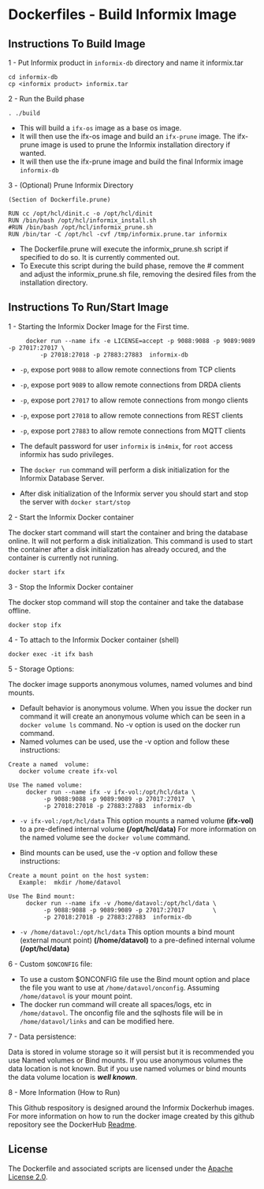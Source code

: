 # Dockerfiles - Build Informix Image 
    

## Instructions To Build Image

1 - Put Informix product in ```informix-db``` directory and name it informix.tar
```
cd informix-db
cp <informix product> informix.tar 
```

2 - Run the Build phase
```
. ./build
```

* This will build a ```ifx-os``` image as a base os image.
* It will then use the ifx-os image and build an ```ifx-prune``` image.  The ifx-prune image is used to prune the Informix installation directory if wanted.
* It will then use the ifx-prune image and build the final Informix image ```informix-db```

3 - (Optional)  Prune Informix Directory

``` 
(Section of Dockerfile.prune)

RUN cc /opt/hcl/dinit.c -o /opt/hcl/dinit
RUN /bin/bash /opt/hcl/informix_install.sh
#RUN /bin/bash /opt/hcl/informix_prune.sh
RUN /bin/tar -C /opt/hcl -cvf /tmp/informix.prune.tar informix
```
* The Dockerfile.prune will execute the informix_prune.sh script if specified to do so.  It is currently commented out.
* To Execute this script during the build phase, remove the # comment and adjust the informix_prune.sh file, removing the desired files from the installation directory. 


## Instructions To Run/Start Image

1 - Starting the Informix Docker Image for the First time.

```
     docker run --name ifx -e LICENSE=accept -p 9088:9088 -p 9089:9089 -p 27017:27017 \
         -p 27018:27018 -p 27883:27883  informix-db
```

*  ```-p```,  expose port ```9088``` to allow remote connections from TCP clients
*  ```-p```,  expose port ```9089``` to allow remote connections from DRDA clients
*  ```-p```,  expose port ```27017``` to allow remote connections from mongo clients
*  ```-p```,  expose port ```27018``` to allow remote connections from REST clients
*  ```-p```,  expose port ```27883``` to allow remote connections from MQTT clients

* The default password for user ```informix``` is ```in4mix```, for ```root``` access informix has sudo privileges.


* The ```docker run``` command will perform a disk initialization for the Informix Database Server.  

* After disk initialization of the Informix server you should start and stop the server with ```docker start/stop```


2 - Start the Informix Docker container

The docker start command will start the container and bring the database online.  It will not perform a disk initialization.  This command is used to start the container after a disk initialization has already occured, and the container is currently not running.

```
docker start ifx 
```


3 - Stop the Informix Docker container

The docker stop command  will stop the container and take the database offline.


```
docker stop ifx 
```

4 - To attach to the Informix Docker container (shell)

```
docker exec -it ifx bash
```

5 - Storage Options: 

The docker image supports anonymous volumes, named volumes and bind mounts.  

*  Default behavior is anonymous volume.  When you issue the docker run command it will create an anonymous volume which can be seen in a ```docker volume ls``` command. No -v option is used on the docker run command.
* Named volumes can be used, use the -v option and follow these instructions:
```
Create a named  volume:
   docker volume create ifx-vol

Use The named volume:
     docker run --name ifx -v ifx-vol:/opt/hcl/data \
          -p 9088:9088 -p 9089:9089 -p 27017:27017  \
          -p 27018:27018 -p 27883:27883  informix-db
```

* ```-v ifx-vol:/opt/hcl/data``` This option mounts a named volume __(ifx-vol)__ to a pre-defined internal volume __(/opt/hcl/data)__   For more information on the named volume see the ```docker volume``` command. 

* Bind mounts can be used, use the -v option and follow these instructions:
```
Create a mount point on the host system:
   Example:  mkdir /home/datavol 

Use The Bind mount:
     docker run --name ifx -v /home/datavol:/opt/hcl/data \
          -p 9088:9088 -p 9089:9089 -p 27017:27017        \
          -p 27018:27018 -p 27883:27883  informix-db
```

* ```-v /home/datavol:/opt/hcl/data``` This option mounts a bind mount (external mount point) __(/home/datavol)__ to a pre-defined internal volume __(/opt/hcl/data)__   

 
6 - Custom ```$ONCONFIG``` file:
* To use a custom $ONCONFIG file use the Bind mount option and place the file you want to use at ```/home/datavol/onconfig```.  Assuming ```/home/datavol``` is your mount point.
* The docker run command will create all spaces/logs, etc in ```/home/datavol```.  The onconfig file and the sqlhosts file will be in ```/home/datavol/links``` and can be modified here.

7 - Data persistence:

Data is stored in volume storage so it will persist but it is recommended you use Named volumes or Bind mounts.  If you use anonymous volumes the data location is not known.  But if you use named volumes or bind mounts the data volume location is ___well known___.

8 - More Information (How to Run)

This Github respository is designed around the Informix Dockerhub images.  For more information on how to run the docker image created by this github repository see the DockerHub [Readme](https://hub.docker.com/r/ibmcom/informix-developer-database/). 


## License

The Dockerfile and associated scripts are licensed under the [Apache License 2.0](http://www.apache.org/licenses/LICENSE-2.0). 


